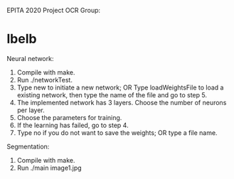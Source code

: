 EPITA 2020
Project OCR
Group:
# lbelb



Neural network:

1. Compile with make.
2. Run ./networkTest.
3. Type new to initiate a new network;
OR Type loadWeightsFile to load a existing network,
then type the name of the file and go to step 5.
4. The implemented network has 3 layers. Choose the number of neurons per layer.
5. Choose the parameters for training.
6. If the learning has failed, go to step 4.
7. Type no if you do not want to save the weights;
OR type a file name.

Segmentation:

1. Compile with make.
2. Run ./main image1.jpg

